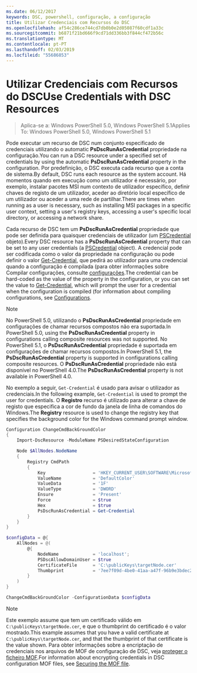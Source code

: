 ```yaml
---
ms.date: 06/12/2017
keywords: DSC, powershell, configuração, a configuração
title: Utilizar Credenciais com Recursos do DSC
ms.openlocfilehash: af54c286ce744cd7db0b0e2d05087f60cdf1a33c
ms.sourcegitcommit: b6871f21bd666f9cd71dd336bb3f844cf472b56c
ms.translationtype: MT
ms.contentlocale: pt-PT
ms.lasthandoff: 02/03/2019
ms.locfileid: "55686853"
---
```

# <a name="use-credentials-with-dsc-resources"></a><span data-ttu-id="ae448-103">Utilizar Credenciais com Recursos do DSC</span><span class="sxs-lookup"><span data-stu-id="ae448-103">Use Credentials with DSC Resources</span></span>

> <span data-ttu-id="ae448-104">Aplica-se a: Windows PowerShell 5.0, Windows PowerShell 5.1</span><span class="sxs-lookup"><span data-stu-id="ae448-104">Applies To: Windows PowerShell 5.0, Windows PowerShell 5.1</span></span>

<span data-ttu-id="ae448-105">Pode executar um recurso de DSC num conjunto especificado de credenciais utilizando o automatic **PsDscRunAsCredential** propriedade na configuração.</span><span class="sxs-lookup"><span data-stu-id="ae448-105">You can run a DSC resource under a specified set of credentials by using the automatic **PsDscRunAsCredential** property in the configuration.</span></span>
<span data-ttu-id="ae448-106">Por predefinição, o DSC executa cada recurso que a conta de sistema.</span><span class="sxs-lookup"><span data-stu-id="ae448-106">By default, DSC runs each resource as the system account.</span></span>
<span data-ttu-id="ae448-107">Há momentos quando em execução como um utilizador é necessário, por exemplo, instalar pacotes MSI num contexto de utilizador específico, definir chaves de registo de um utilizador, aceder ao diretório local específico de um utilizador ou aceder a uma rede de partilhar.</span><span class="sxs-lookup"><span data-stu-id="ae448-107">There are times when running as a user is necessary, such as installing MSI packages in a specific user context, setting a user's registry keys, accessing a user's specific local directory, or accessing a network share.</span></span>

<span data-ttu-id="ae448-108">Cada recurso de DSC tem um **PsDscRunAsCredential** propriedade que pode ser definida para quaisquer credenciais de utilizador (um [PSCredential](/dotnet/api/system.management.automation.pscredential) objeto).</span><span class="sxs-lookup"><span data-stu-id="ae448-108">Every DSC resource has a **PsDscRunAsCredential** property that can be set to any user credentials (a [PSCredential](/dotnet/api/system.management.automation.pscredential) object).</span></span>
<span data-ttu-id="ae448-109">A credencial pode ser codificada como o valor da propriedade na configuração ou pode definir o valor [Get-Credential](/powershell/module/Microsoft.PowerShell.Security/Get-Credential), que pedirá ao utilizador para uma credencial quando a configuração é compilada (para obter informações sobre Compilar configurações, consulte [configurações](configurations.md).</span><span class="sxs-lookup"><span data-stu-id="ae448-109">The credential can be hard-coded as the value of the property in the configuration, or you can set the value to [Get-Credential](/powershell/module/Microsoft.PowerShell.Security/Get-Credential), which will prompt the user for a credential when the configuration is compiled (for information about compiling configurations, see [Configurations](configurations.md).</span></span>

> [!NOTE]
> <span data-ttu-id="ae448-110">No PowerShell 5.0, utilizando o **PsDscRunAsCredential** propriedade em configurações de chamar recursos compostos não era suportada.</span><span class="sxs-lookup"><span data-stu-id="ae448-110">In PowerShell 5.0, using the **PsDscRunAsCredential** property in configurations calling composite resources was not supported.</span></span>
> <span data-ttu-id="ae448-111">No PowerShell 5.1, o **PsDscRunAsCredential** propriedade é suportada em configurações de chamar recursos compostos.</span><span class="sxs-lookup"><span data-stu-id="ae448-111">In PowerShell 5.1, the **PsDscRunAsCredential** property is supported in configurations calling composite resources.</span></span>
> <span data-ttu-id="ae448-112">O **PsDscRunAsCredential** propriedade não está disponível no PowerShell 4.0.</span><span class="sxs-lookup"><span data-stu-id="ae448-112">The **PsDscRunAsCredential** property is not available in PowerShell 4.0.</span></span>

<span data-ttu-id="ae448-113">No exemplo a seguir, `Get-Credential` é usado para avisar o utilizador as credenciais.</span><span class="sxs-lookup"><span data-stu-id="ae448-113">In the following example, `Get-Credential` is used to prompt the user for credentials.</span></span>
<span data-ttu-id="ae448-114">O **Registro** recurso é utilizado para alterar a chave de registo que especifica a cor de fundo da janela de linha de comandos do Windows.</span><span class="sxs-lookup"><span data-stu-id="ae448-114">The **Registry** resource is used to change the registry key that specifies the background color for the Windows command prompt window.</span></span>

```powershell
Configuration ChangeCmdBackGroundColor
{
    Import-DscResource -ModuleName PSDesiredStateConfiguration

    Node $AllNodes.NodeName
    {
        Registry CmdPath
        {
            Key                  = 'HKEY_CURRENT_USER\SOFTWARE\Microsoft\Command Processor'
            ValueName            = 'DefaultColor'
            ValueData            = '1F'
            ValueType            = 'DWORD'
            Ensure               = 'Present'
            Force                = $true
            Hex                  = $true
            PsDscRunAsCredential = Get-Credential
        }
    }
}

$configData = @{
    AllNodes = @(
        @{
            NodeName             = 'localhost';
            PSDscAllowDomainUser = $true
            CertificateFile      = 'C:\publicKeys\targetNode.cer'
            Thumbprint           = '7ee7f09d-4be0-41aa-a47f-96b9e3bdec25'
        }
    )
}

ChangeCmdBackGroundColor -ConfigurationData $configData
```

> [!NOTE]
> <span data-ttu-id="ae448-115">Este exemplo assume que tem um certificado válido em `C:\publicKeys\targetNode.cer`, e que o thumbprint do certificado é o valor mostrado.</span><span class="sxs-lookup"><span data-stu-id="ae448-115">This example assumes that you have a valid certificate at `C:\publicKeys\targetNode.cer`, and that the thumbprint of that certificate is the value shown.</span></span>
> <span data-ttu-id="ae448-116">Para obter informações sobre a encriptação de credenciais nos arquivos de MOF de configuração de DSC, veja [proteger o ficheiro MOF](../pull-server/secureMOF.md).</span><span class="sxs-lookup"><span data-stu-id="ae448-116">For information about encrypting credentials in DSC configuration MOF files, see [Securing the MOF file](../pull-server/secureMOF.md).</span></span>
